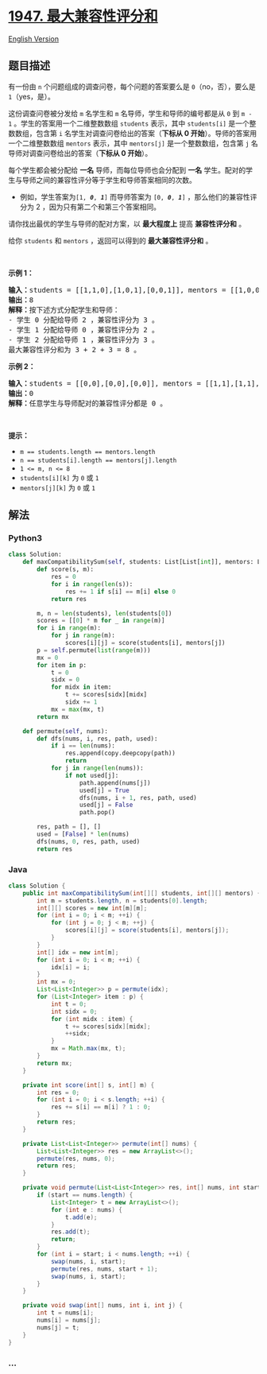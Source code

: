 # [1947. 最大兼容性评分和](https://leetcode.cn/problems/maximum-compatibility-score-sum)

[English Version](/solution/1900-1999/1947.Maximum%20Compatibility%20Score%20Sum/README_EN.md)

## 题目描述

<!-- 这里写题目描述 -->

<p>有一份由 <code>n</code> 个问题组成的调查问卷，每个问题的答案要么是 <code>0</code>（no，否），要么是 <code>1</code>（yes，是）。</p>

<p>这份调查问卷被分发给 <code>m</code> 名学生和 <code>m</code> 名导师，学生和导师的编号都是从 <code>0</code> 到 <code>m - 1</code> 。学生的答案用一个二维整数数组 <code>students</code> 表示，其中 <code>students[i]</code> 是一个整数数组，包含第 <code>i</code> 名学生对调查问卷给出的答案（<strong>下标从 0 开始</strong>）。导师的答案用一个二维整数数组 <code>mentors</code> 表示，其中 <code>mentors[j]</code> 是一个整数数组，包含第 <code>j</code> 名导师对调查问卷给出的答案（<strong>下标从 0 开始</strong>）。</p>

<p>每个学生都会被分配给 <strong>一名</strong> 导师，而每位导师也会分配到 <strong>一名</strong> 学生。配对的学生与导师之间的兼容性评分等于学生和导师答案相同的次数。</p>

<ul>
	<li>例如，学生答案为<code>[1, <strong><em>0</em></strong>, <strong><em>1</em></strong>]</code> 而导师答案为 <code>[0, <strong><em>0</em></strong>, <strong><em>1</em></strong>]</code> ，那么他们的兼容性评分为 2 ，因为只有第二个和第三个答案相同。</li>
</ul>

<p>请你找出最优的学生与导师的配对方案，以 <strong>最大程度上</strong> 提高 <strong>兼容性评分和</strong> 。</p>

<p>给你 <code>students</code> 和 <code>mentors</code> ，返回可以得到的<em> </em><strong>最大兼容性评分和</strong> 。</p>

<p>&nbsp;</p>

<p><strong>示例 1：</strong></p>

<pre><strong>输入：</strong>students = [[1,1,0],[1,0,1],[0,0,1]], mentors = [[1,0,0],[0,0,1],[1,1,0]]
<strong>输出：</strong>8
<strong>解释：</strong>按下述方式分配学生和导师：
- 学生 0 分配给导师 2 ，兼容性评分为 3 。
- 学生 1 分配给导师 0 ，兼容性评分为 2 。
- 学生 2 分配给导师 1 ，兼容性评分为 3 。
最大兼容性评分和为 3 + 2 + 3 = 8 。</pre>

<p><strong>示例 2：</strong></p>

<pre><strong>输入：</strong>students = [[0,0],[0,0],[0,0]], mentors = [[1,1],[1,1],[1,1]]
<strong>输出：</strong>0
<strong>解释：</strong>任意学生与导师配对的兼容性评分都是 0 。
</pre>

<p>&nbsp;</p>

<p><strong>提示：</strong></p>

<ul>
	<li><code>m == students.length == mentors.length</code></li>
	<li><code>n == students[i].length == mentors[j].length</code></li>
	<li><code>1 &lt;= m, n &lt;= 8</code></li>
	<li><code>students[i][k]</code> 为 <code>0</code> 或 <code>1</code></li>
	<li><code>mentors[j][k]</code> 为 <code>0</code> 或 <code>1</code></li>
</ul>

## 解法

<!-- 这里可写通用的实现逻辑 -->

<!-- tabs:start -->

### **Python3**

<!-- 这里可写当前语言的特殊实现逻辑 -->

```python
class Solution:
    def maxCompatibilitySum(self, students: List[List[int]], mentors: List[List[int]]) -> int:
        def score(s, m):
            res = 0
            for i in range(len(s)):
                res += 1 if s[i] == m[i] else 0
            return res

        m, n = len(students), len(students[0])
        scores = [[0] * m for _ in range(m)]
        for i in range(m):
            for j in range(m):
                scores[i][j] = score(students[i], mentors[j])
        p = self.permute(list(range(m)))
        mx = 0
        for item in p:
            t = 0
            sidx = 0
            for midx in item:
                t += scores[sidx][midx]
                sidx += 1
            mx = max(mx, t)
        return mx

    def permute(self, nums):
        def dfs(nums, i, res, path, used):
            if i == len(nums):
                res.append(copy.deepcopy(path))
                return
            for j in range(len(nums)):
                if not used[j]:
                    path.append(nums[j])
                    used[j] = True
                    dfs(nums, i + 1, res, path, used)
                    used[j] = False
                    path.pop()

        res, path = [], []
        used = [False] * len(nums)
        dfs(nums, 0, res, path, used)
        return res
```

### **Java**

<!-- 这里可写当前语言的特殊实现逻辑 -->

```java
class Solution {
    public int maxCompatibilitySum(int[][] students, int[][] mentors) {
        int m = students.length, n = students[0].length;
        int[][] scores = new int[m][m];
        for (int i = 0; i < m; ++i) {
            for (int j = 0; j < m; ++j) {
                scores[i][j] = score(students[i], mentors[j]);
            }
        }
        int[] idx = new int[m];
        for (int i = 0; i < m; ++i) {
            idx[i] = i;
        }
        int mx = 0;
        List<List<Integer>> p = permute(idx);
        for (List<Integer> item : p) {
            int t = 0;
            int sidx = 0;
            for (int midx : item) {
                t += scores[sidx][midx];
                ++sidx;
            }
            mx = Math.max(mx, t);
        }
        return mx;
    }

    private int score(int[] s, int[] m) {
        int res = 0;
        for (int i = 0; i < s.length; ++i) {
            res += s[i] == m[i] ? 1 : 0;
        }
        return res;
    }

    private List<List<Integer>> permute(int[] nums) {
        List<List<Integer>> res = new ArrayList<>();
        permute(res, nums, 0);
        return res;
    }

    private void permute(List<List<Integer>> res, int[] nums, int start) {
        if (start == nums.length) {
            List<Integer> t = new ArrayList<>();
            for (int e : nums) {
                t.add(e);
            }
            res.add(t);
            return;
        }
        for (int i = start; i < nums.length; ++i) {
            swap(nums, i, start);
            permute(res, nums, start + 1);
            swap(nums, i, start);
        }
    }

    private void swap(int[] nums, int i, int j) {
        int t = nums[i];
        nums[i] = nums[j];
        nums[j] = t;
    }
}
```

### **...**

```

```

<!-- tabs:end -->
